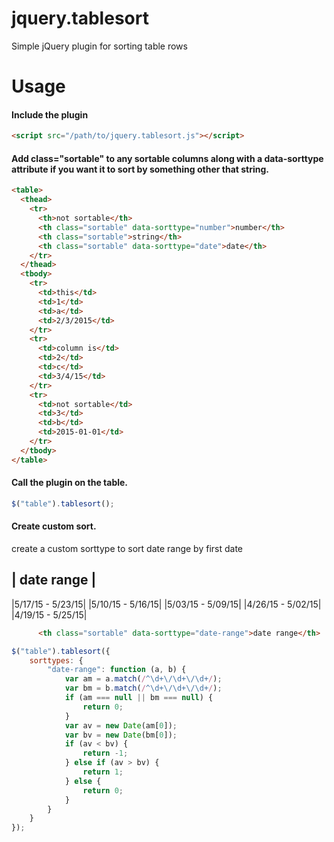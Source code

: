 # jquery.tablesort
Simple jQuery plugin for sorting table rows
# Usage
#### Include the plugin
```html
<script src="/path/to/jquery.tablesort.js"></script>
```
#### Add class="sortable" to any sortable columns along with a data-sorttype attribute if you want it to sort by something other that string.
```html
<table>
  <thead>
    <tr>
      <th>not sortable</th>
      <th class="sortable" data-sorttype="number">number</th>
      <th class="sortable">string</th>
      <th class="sortable" data-sorttype="date">date</th>
    </tr>
  </thead>
  <tbody>
    <tr>
      <td>this</td>
      <td>1</td>
      <td>a</td>
      <td>2/3/2015</td>
    </tr>
    <tr>
      <td>column is</td>
      <td>2</td>
      <td>c</td>
      <td>3/4/15</td>
    </tr>
    <tr>
      <td>not sortable</td>
      <td>3</td>
      <td>b</td>
      <td>2015-01-01</td>
    </tr>
  </tbody>
</table>
```
#### Call the plugin on the table.
```javascript
$("table").tablesort();
```

#### Create custom sort.
create a custom sorttype to sort date range by first date

|   date range    |
-------------------
|5/17/15 - 5/23/15|
|5/10/15 - 5/16/15|
|5/03/15 - 5/09/15|
|4/26/15 - 5/02/15|
|4/19/15 - 5/25/15|

```html
      <th class="sortable" data-sorttype="date-range">date range</th>
```
```javascript
$("table").tablesort({
	sorttypes: {
		"date-range": function (a, b) {
			var am = a.match(/^\d+\/\d+\/\d+/);
			var bm = b.match(/^\d+\/\d+\/\d+/);
			if (am === null || bm === null) {
				return 0;
			}
			var av = new Date(am[0]);
			var bv = new Date(bm[0]);
			if (av < bv) {
				return -1;
			} else if (av > bv) {
				return 1;
			} else {
				return 0;
			}
		}
	}
});
```
